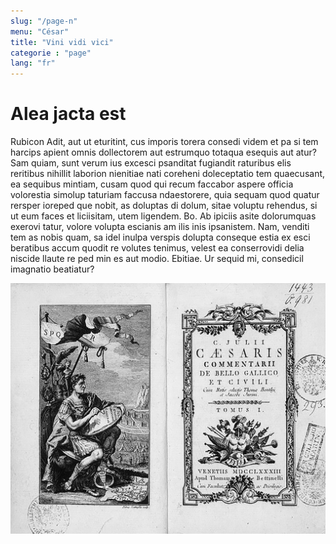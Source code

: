 ```yaml
---
slug: "/page-n"
menu: "César"
title: "Vini vidi vici"
categorie : "page"
lang: "fr"
---
```


# Alea jacta est

Rubicon Adit, aut ut eturitint, cus imporis torera consedi videm et pa si tem harcips apient omnis dollectorem aut estrumquo totaqua esequis aut atur?
Sam quiam, sunt verum ius excesci psanditat fugiandit raturibus elis reritibus nihillit laborion nienitiae nati coreheni doleceptatio tem quaecusant, ea sequibus mintiam, cusam quod qui recum faccabor aspere officia volorestia simolup taturiam faccusa ndaestorere, quia sequam quod quatur rersper ioreped que nobit, as doluptas di dolum, sitae voluptu rehendus, si ut eum faces et liciisitam, utem ligendem. Bo. Ab ipiciis asite dolorumquas exerovi tatur, volore volupta escianis am ilis inis ipsanistem. Nam, venditi tem as nobis quam, sa idel inulpa verspis dolupta conseque estia ex esci beratibus accum quodit re volutes tenimus, velest ea conserrovidi delia niscide llaute re ped min es aut modio. Ebitiae. Ur sequid mi, consedicil imagnatio beatiatur?

![Alea jacta est](./../images/alea.jpg)
